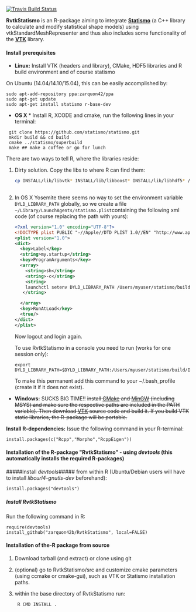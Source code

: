 [![Travis Build Status](https://travis-ci.org/zarquon42b/RvtkStatismo.png?branch=master)](https://travis-ci.org/zarquon42b/RvtkStatismo)

__RvtkStatismo__ is an R-package aiming to integrate **[Statismo](https://github.com/statismo/statismo)** (a C++ library to calculate and modify statistical shape models) using vtkStandardMeshRepresenter and thus also includes some functionality of the **[VTK](http://www.vtk.org)** library.

#### Install prerequisites ###



* **Linux:** Install VTK (headers and library), CMake, HDF5 libraries and R build environment and of course statismo

On Ubuntu (14.04/14.10/15.04), this can be easily accomplished by:
	
	sudo apt-add-repository ppa:zarquon42/ppa
	sudo apt-get update
	sudo apt-get install statismo r-base-dev




* **OS X** * Install R, XCODE and cmake, run the following lines in your terminal:
```
 git clone https://github.com/statismo/statismo.git
 mkdir build && cd build
 cmake ../statismo/superbuild 
 make ## make a coffee or go for lunch
 ```

There are two ways to tell R, where the libraries reside:

1. Dirty solution. Copy the libs to where R can find them:

    ```bash
    cp INSTALL/lib/libvtk* INSTALL/lib/libboost* INSTALL/lib/libhdf5* /Library/Frameworks/R.framework/Resources/lib
     
    ```

2. In OS X Yosemite there seems no way to set the environment variable ```DYLD_LIBRARY_PATH```  globally, so we create a file ```~/Library/LaunchAgents/statismo.plist```containing the following xml code (of course replacing the path with yours):

    ```xml
    <?xml version="1.0" encoding="UTF-8"?>
    <!DOCTYPE plist PUBLIC "-//Apple//DTD PLIST 1.0//EN" "http://www.apple.com/DTDs/PropertyList-1.0.dtd">
    <plist version="1.0">
    <dict>
      <key>Label</key>
      <string>my.startup</string>
      <key>ProgramArguments</key>
      <array>
        <string>sh</string>
        <string>-c</string>
        <string>
        launchctl setenv DYLD_LIBRARY_PATH /Users/myuser/statismo/build/INSTALL/lib
       </string>
    
      </array>
      <key>RunAtLoad</key>
      <true/>
    </dict>
    </plist>
    ```
    Now logout and login again.


    To use RvtkStatismo in a console you need to run (works for one session only):

    ```
    export DYLD_LIBRARY_PATH=$DYLD_LIBRARY_PATH:/Users/myuser/statismo/build/INSTALL/lib
    ```
    
   To make this permanent add this command to your ~/.bash_profile (create it if it does not exist).
	

* **Windows:** SUCKS BIG TIME!! <s>install [CMake](http://cmake.org/cmake/resources/software.html) and [MinGW](http://www.mingw.org/) (including MSYS) and make sure the respective paths are included in the PATH variable). Then download  [VTK](http://www.vtk.org/VTK/resources/software.html) source code and build it. If you build VTK static libraries, the R-package will be portable.</s>





**Install R-dependencies:** Issue the following command in your R-terminal:

	install.packages(c("Rcpp","Morpho","RcppEigen"))



#### Installation of the R-package "RvtkStatismo"  - using *devtools* (this automatically installs the required R-packages)



#####Install *devtools*#####
from within R (Ubuntu/Debian users will have to install *libcurl4-gnutls-dev* beforehand):

        
	install.packages("devtools")


##### Install *RvtkStatismo* #####
Run the following command in R:
        
	require(devtools)
	install_github("zarquon42b/RvtkStatismo", local=FALSE)
   
#### Installation of the-R package from source ###

1. Download tarball (and extract) or clone using git

2. (optional) go to RvtkStatismo/src and customize cmake parameters (using ccmake or cmake-gui), such as VTK or Statismo installation paths.

3. within the base directory of RvtkStatismo run: 
 
		R CMD INSTALL . 
 
